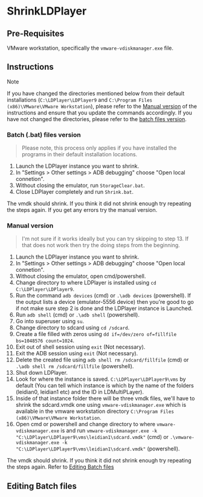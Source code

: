 # ShrinkLDPlayer

## Pre-Requisites

VMware workstation, specifically the ```vmware-vdiskmanager.exe``` file.

## Instructions

> [!NOTE]
> If you have changed the directories mentioned below from their default installations (```C:\LDPlayer\LDPlayer9``` and ```C:\Program Files (x86)\VMware\VMware Workstation```), please refer to the [Manual version](https://github.com/badjtsx/ShrinkLDPlayer?tab=readme-ov-file#manual-version) of the instructions and ensure that you update the commands accordingly.
> If you have not changed the directories, please refer to the [batch files version](https://github.com/badjtsx/ShrinkLDPlayer/edit/main/README.md#batch-bat-files-version).

### Batch (.bat) files version

> Please note, this process only applies if you have installed the programs in their default installation locations.

1. Launch the LDPlayer instance you want to shrink.
2. In "Settings > Other settings > ADB debugging" choose "Open local connetion".
3. Without closing the emulator, run ```StorageClear.bat```.
4. Close LDPlayer completely and run ```Shrink.bat```.

The vmdk should shrink. If you think it did not shrink enough try repeating the steps again. If you get any errors try the manual version.

### Manual version

> I'm not sure if it works ideally but you can try skipping to step 13. If that does not work then try the doing steps from the beginning.

1. Launch the LDPlayer instance you want to shrink.
2. In "Settings > Other settings > ADB debugging" choose "Open local connetion".
3. Without closing the emulator, open cmd/powershell.
4. Change directory to where LDPlayer is installed using ```cd C:\LDPlayer\LDPlayer9```.
5. Run the command ```adb devices``` (cmd) or ```.\adb devices``` (powershell). If the output lists a device (emulator-5556   device) then you're good to go if not make sure step 2 is done and the LDPlayer instance is Launched.
6. Run ```adb shell``` (cmd) or ```.\adb shell``` (powershell).
7. Go into superuser using ```su```.
8. Change directory to sdcard using ```cd /sdcard```.
9. Create a file filled with zeros using ```dd if=/dev/zero of=fillfile bs=1048576 count=1024```.
10. Exit out of shell session using ```exit``` (Not necessary).
11. Exit the ADB session using ```exit``` (Not necessary).
12. Delete the created file using ```adb shell rm /sdcard/fillfile``` (cmd) or ```.\adb shell rm /sdcard/fillfile``` (powershell).
13. Shut down LDPlayer.
14. Look for where the instance is saved. ```C:\LDPlayer\LDPlayer9\vms``` by default (You can tell which instance is which by the name of the folders (leidian0, leidian1 etc) and the ID in LDMultiPLayer).
15. Inside of that instance folder there will be three vmdk files, we'll have to shrink the sdcard.vmdk one using ```vmware-vdiskmanager.exe``` which is available in the vmware workstation directory ```C:\Program Files (x86)\VMware\VMware Workstation```.
16. Open cmd or powershell and change directory to where ```vmware-vdiskmanager.exe``` is and run ```vmware-vdiskmanager.exe -k "C:\LDPlayer\LDPlayer9\vms\leidian1\sdcard.vmdk"``` (cmd) or ```.\vmware-vdiskmanager.exe -k "C:\LDPlayer\LDPlayer9\vms\leidian1\sdcard.vmdk"``` (powershell).

The vmdk should shrink. If you think it did not shrink enough try repeating the steps again. Refer to [Editing Batch files](https://github.com/badjtsx/ShrinkLDPlayer/edit/main/README.md#editing-batch-files)

## Editing Batch files


